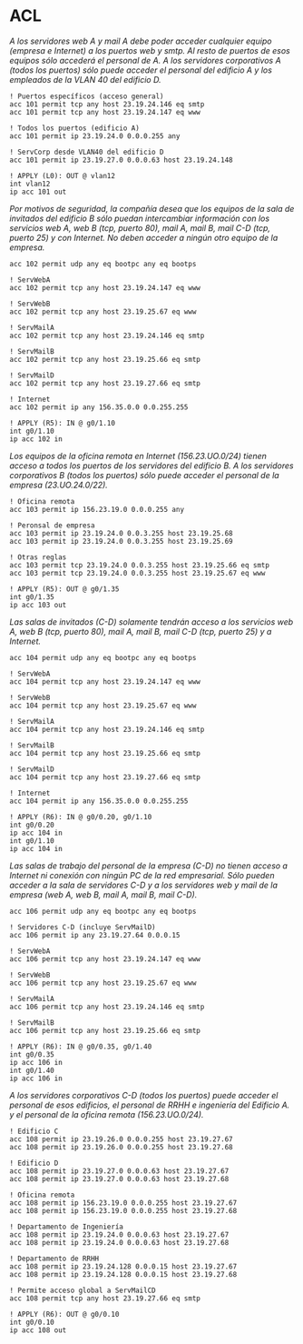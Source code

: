 # ACL
*A los servidores web A y mail A debe poder acceder cualquier equipo (empresa e Internet) a los puertos web y smtp. Al resto de puertos de esos equipos sólo accederá el personal de A. A los servidores corporativos A (todos los puertos) sólo puede acceder el personal del edificio A y los empleados de la VLAN 40 del edificio D.*
```
! Puertos específicos (acceso general)
acc 101 permit tcp any host 23.19.24.146 eq smtp
acc 101 permit tcp any host 23.19.24.147 eq www

! Todos los puertos (edificio A)
acc 101 permit ip 23.19.24.0 0.0.0.255 any

! ServCorp desde VLAN40 del edificio D
acc 101 permit ip 23.19.27.0 0.0.0.63 host 23.19.24.148

! APPLY (L0): OUT @ vlan12
int vlan12
ip acc 101 out
```


*Por motivos de seguridad, la compañía desea que los equipos de la sala de invitados del edificio B sólo puedan intercambiar información con los servicios web A, web B (tcp, puerto 80), mail A, mail B, mail C-D (tcp, puerto 25) y con Internet. No deben acceder a ningún otro equipo de la empresa.*
```
acc 102 permit udp any eq bootpc any eq bootps

! ServWebA
acc 102 permit tcp any host 23.19.24.147 eq www

! ServWebB
acc 102 permit tcp any host 23.19.25.67 eq www

! ServMailA
acc 102 permit tcp any host 23.19.24.146 eq smtp

! ServMailB
acc 102 permit tcp any host 23.19.25.66 eq smtp

! ServMailD
acc 102 permit tcp any host 23.19.27.66 eq smtp

! Internet
acc 102 permit ip any 156.35.0.0 0.0.255.255

! APPLY (R5): IN @ g0/1.10
int g0/1.10
ip acc 102 in
```


*Los equipos de la oficina remota en Internet (156.23.UO.0/24) tienen acceso a todos los puertos de los servidores del edificio B. A los servidores corporativos B (todos los puertos) sólo puede acceder el personal de la empresa (23.UO.24.0/22).*
```
! Oficina remota
acc 103 permit ip 156.23.19.0 0.0.0.255 any

! Peronsal de empresa
acc 103 permit ip 23.19.24.0 0.0.3.255 host 23.19.25.68
acc 103 permit ip 23.19.24.0 0.0.3.255 host 23.19.25.69

! Otras reglas
acc 103 permit tcp 23.19.24.0 0.0.3.255 host 23.19.25.66 eq smtp
acc 103 permit tcp 23.19.24.0 0.0.3.255 host 23.19.25.67 eq www

! APPLY (R5): OUT @ g0/1.35
int g0/1.35
ip acc 103 out
```


*Las salas de invitados (C-D) solamente tendrán acceso a los servicios web A, web B (tcp, puerto 80), mail A, mail B, mail C-D (tcp, puerto 25) y a Internet.*
```
acc 104 permit udp any eq bootpc any eq bootps

! ServWebA
acc 104 permit tcp any host 23.19.24.147 eq www

! ServWebB
acc 104 permit tcp any host 23.19.25.67 eq www

! ServMailA
acc 104 permit tcp any host 23.19.24.146 eq smtp

! ServMailB
acc 104 permit tcp any host 23.19.25.66 eq smtp

! ServMailD
acc 104 permit tcp any host 23.19.27.66 eq smtp

! Internet
acc 104 permit ip any 156.35.0.0 0.0.255.255

! APPLY (R6): IN @ g0/0.20, g0/1.10
int g0/0.20
ip acc 104 in
int g0/1.10
ip acc 104 in
```


*Las salas de trabajo del personal de la empresa (C-D) no tienen acceso a Internet ni conexión con ningún PC de la red empresarial. Sólo pueden acceder a la sala de servidores C-D y a los servidores web y mail de la empresa (web A, web B, mail A, mail B, mail C-D).*
```
acc 106 permit udp any eq bootpc any eq bootps

! Servidores C-D (incluye ServMailD)
acc 106 permit ip any 23.19.27.64 0.0.0.15

! ServWebA
acc 106 permit tcp any host 23.19.24.147 eq www

! ServWebB
acc 106 permit tcp any host 23.19.25.67 eq www

! ServMailA
acc 106 permit tcp any host 23.19.24.146 eq smtp

! ServMailB
acc 106 permit tcp any host 23.19.25.66 eq smtp

! APPLY (R6): IN @ g0/0.35, g0/1.40
int g0/0.35
ip acc 106 in
int g0/1.40
ip acc 106 in
```


*A los servidores corporativos C-D (todos los puertos) puede acceder el personal de esos edificios, el personal de RRHH e ingeniería del Edificio A. y el personal de la oficina remota (156.23.UO.0/24).*
```
! Edificio C
acc 108 permit ip 23.19.26.0 0.0.0.255 host 23.19.27.67
acc 108 permit ip 23.19.26.0 0.0.0.255 host 23.19.27.68

! Edificio D
acc 108 permit ip 23.19.27.0 0.0.0.63 host 23.19.27.67
acc 108 permit ip 23.19.27.0 0.0.0.63 host 23.19.27.68

! Oficina remota
acc 108 permit ip 156.23.19.0 0.0.0.255 host 23.19.27.67
acc 108 permit ip 156.23.19.0 0.0.0.255 host 23.19.27.68

! Departamento de Ingeniería
acc 108 permit ip 23.19.24.0 0.0.0.63 host 23.19.27.67
acc 108 permit ip 23.19.24.0 0.0.0.63 host 23.19.27.68

! Departamento de RRHH
acc 108 permit ip 23.19.24.128 0.0.0.15 host 23.19.27.67
acc 108 permit ip 23.19.24.128 0.0.0.15 host 23.19.27.68

! Permite acceso global a ServMailCD
acc 108 permit tcp any host 23.19.27.66 eq smtp

! APPLY (R6): OUT @ g0/0.10
int g0/0.10
ip acc 108 out
```
